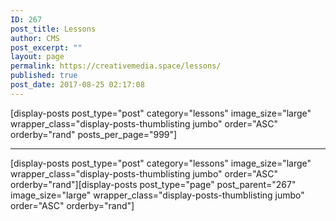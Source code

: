 ```yaml
---
ID: 267
post_title: Lessons
author: CMS
post_excerpt: ""
layout: page
permalink: https://creativemedia.space/lessons/
published: true
post_date: 2017-08-25 02:17:08
---
```

<!-- wp:shortcode -->
[display-posts post_type="post" category="lessons" image_size="large" wrapper_class="display-posts-thumblisting jumbo" order="ASC" orderby="rand" posts_per_page="999"]
<!-- /wp:shortcode -->

<!-- wp:separator -->
<hr class="wp-block-separator"/>
<!-- /wp:separator -->

<!-- wp:shortcode -->
[display-posts post_type="post" category="lessons" image_size="large" wrapper_class="display-posts-thumblisting jumbo" order="ASC" orderby="rand"][display-posts post_type="page" post_parent="267" image_size="large" wrapper_class="display-posts-thumblisting jumbo" order="ASC" orderby="rand"]
<!-- /wp:shortcode -->

<!-- wp:paragraph -->
<p></p>
<!-- /wp:paragraph -->